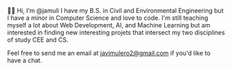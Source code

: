 👋🏽 Hi, I’m @jamuli
I have my B.S. in Civil and Environmental Engineering but I have a minor in Computer Science and love to code.
I'm still teaching myself a lot about Web Development, AI, and Machine Learning but am interested in finding new interesting projets that intersect my two disciplines of study
CEE and CS. 

Feel free to send me an email at javimulero2@gmail.com if you'd like to have a chat. 

<!---
jamuli/jamuli is a ✨ special ✨ repository because its `README.md` (this file) appears on your GitHub profile.
You can click the Preview link to take a look at your changes.
--->
